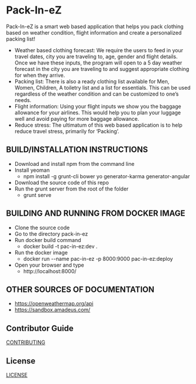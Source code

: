 # Pack-In-eZ

Pack-In-eZ is a smart web based application that helps you pack clothing based on weather condition, flight information and create a personalized packing list! 

  * Weather based clothing forecast: We require the users to feed in your travel dates, city you are traveling to, age, gender and flight details. Once we have these inputs, the program will open to a 5 day weather forecast  in the city you are traveling to and suggest appropriate clothing for when they arrive. 
  * Packing list: There is also a ready clothing list available for Men, Women, Children, A toiletry list and a list for essentials. This can be used regardless of the weather condition and can be customized to one’s needs. 
  * Flight information: Using your flight inputs we show you the baggage allowance for your airlines. This would help you to plan your luggage well and avoid paying for more baggage allowance. 
 * Reduce stress: The ultimatum of this web based application is to help reduce travel stress, primarily for ‘Packing’. 
  
## BUILD/INSTALLATION INSTRUCTIONS
  * Download and install npm from the command line
  * Install yeoman
    * npm install -g grunt-cli bower yo generator-karma generator-angular
  * Download the source code of this repo
  * Run the grunt server from the root of the folder
     * grunt serve

## BUILDING AND RUNNING FROM DOCKER IMAGE
  * Clone the source code
  * Go to the directory pack-in-ez
  * Run docker build command
    * docker build -t pac-in-ez:dev .
  * Run the docker image
    * docker run --name pac-in-ez -p 8000:9000 pac-in-ez:deploy
  * Open your browser and type
    * http://localhost:8000/
    

## OTHER SOURCES OF DOCUMENTATION
* https://openweathermap.org/api
* https://sandbox.amadeus.com/ 

## Contributor Guide
[CONTRIBUTING](/CONTRIBUTING.md)

## License 
[LICENSE](/LICENSE)
